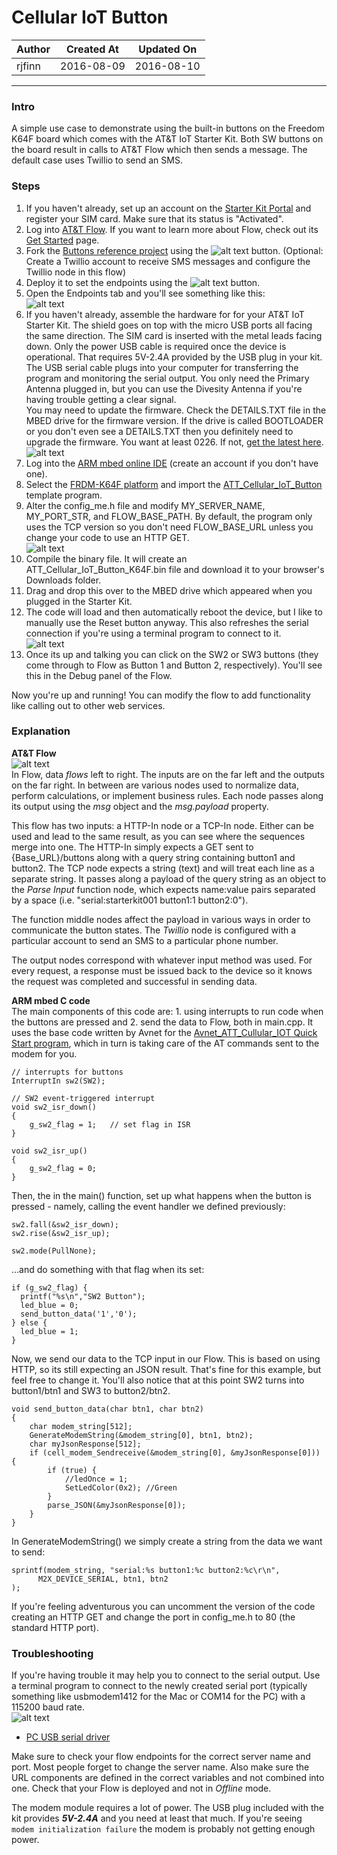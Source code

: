 
# Cellular IoT Button

|   Author   | Created At  | Updated On  |
| ---------- | ----------- | ----------- |
| rjfinn     | 2016-08-09  | 2016-08-10  |

------

### Intro

A simple use case to demonstrate using the built-in buttons on the Freedom K64F board which comes with the AT&T IoT Starter Kit.  Both SW buttons on the board result in calls to AT&T Flow which then sends a message.  The default case uses Twillio to send an SMS.

### Steps

1. If you haven't already, set up an account on the [Starter Kit Portal](https://starterkit.att.com/app) and register your SIM card.  Make sure that its status is "Activated".
2. Log into [AT&T Flow](https://flow.att.io/).  If you want to learn more about Flow, check out its [Get Started](https://flow.att.com/start) page.
3. Fork the [Buttons reference project](https://flow.att.io/starter-kit-core/starter-kit-buttons/home) using the ![alt text](../images/Fork.jpg "Fork") button.  (Optional: Create a Twillio account to receive SMS messages and configure the Twillio node in this flow)
4. Deploy it to set the endpoints using the ![alt text](../images/Deploy.jpg "Deploy") button.
5. Open the Endpoints tab and you'll see something like this:
<br/>![alt text](../images/ButtonsFlow.jpg "Buttons Flow")
6. If you haven't already, assemble the hardware for for your AT&T IoT Starter Kit.  The shield goes on top with the micro USB ports all facing the same direction.  The SIM card is inserted with the metal leads facing down.  Only the power USB cable is required once the device is operational.  That requires 5V-2.4A provided by the USB plug in your kit.  The USB serial cable plugs into your computer for transferring the program and monitoring the serial output.  You only need the Primary Antenna plugged in, but you can use the Divesity Antenna if you're having trouble getting a clear signal.
<br/>You may need to update the firmware.  Check the DETAILS.TXT file in the MBED drive for the firmware version.  If the drive is called BOOTLOADER or you don't even see a DETAILS.TXT then you definitely need to upgrade the firmware.  You want at least 0226.  If not, [get the latest here](https://developer.mbed.org/handbook/Firmware-FRDM-K64F).
<br/>![alt text](../images/KitCables.jpg "Kit Cables")
7. Log into the [ARM mbed online IDE](https://developer.mbed.org/compiler/) (create an account if you don't have one).
8. Select the [FRDM-K64F platform](https://developer.mbed.org/platforms/FRDM-K64F/) and import the [ATT_Cellular_IoT_Button](https://developer.mbed.org/users/rfinn/code/ATT_Cellular_IOT_Button/) template program.
9. Alter the config_me.h file and modify MY_SERVER_NAME, MY_PORT_STR, and FLOW_BASE_PATH.  By default, the program only uses the TCP version so you don't need FLOW_BASE_URL unless you change your code to use an HTTP GET.
<br/>![alt text](../images/ButtonsMbed.jpg "Buttons m-bed")
10. Compile the binary file.  It will create an ATT_Cellular_IoT_Button_K64F.bin file and download it to your browser's Downloads folder.
11. Drag and drop this over to the MBED drive which appeared when you plugged in the Starter Kit.
12. The code will load and then automatically reboot the device, but I like to manually use the Reset button anyway.  This also refreshes the serial connection if you're using a terminal program to connect to it.
<br/>![alt text](../images/KitButtons.jpg "Kit Buttons")
13. Once its up and talking you can click on the SW2 or SW3 buttons (they come through to Flow as Button 1 and Button 2, respectively).  You'll see this in the Debug panel of the Flow.

Now you're up and running!  You can modify the flow to add functionality like calling out to other web services.

### Explanation

**AT&T Flow**
<br/>
![alt text](../images/ButtonsFlow.jpg "Buttons Flow")
<br/>In Flow, data *flows* left to right.  The inputs are on the far left and the outputs on the far right.  In between are various nodes used to normalize data, perform calculations, or implement business rules.  Each node passes along its output using the *msg* object and the *msg.payload* property.

This flow has two inputs: a HTTP-In node or a TCP-In node.  Either can be used and lead to the same result, as you can see where the sequences merge into one.  The HTTP-In simply expects a GET sent to {Base_URL}/buttons along with a query string containing button1 and button2.  The TCP node expects a string (text) and will treat each line as a separate string.  It passes along a payload of the query string as an object to the *Parse Input* function node, which expects name:value pairs separated by a space (i.e. "serial:starterkit001 button1:1 button2:0").

The function middle nodes affect the payload in various ways in order to communicate the button states.  The *Twillio* node is configured with a particular account to send an SMS to a particular phone number.

The output nodes correspond with whatever input method was used.  For every request, a response must be issued back to the device so it knows the request was completed and successful in sending data.

**ARM mbed C code**
<br/>The main components of this code are: 1. using interrupts to run code when the buttons are pressed and 2. send the data to Flow, both in main.cpp.  It uses the base code written by Avnet for the [Avnet_ATT_Cullular_IOT Quick Start program](https://developer.mbed.org/users/JMF/code/Avnet_ATT_Cellular_IOT/), which in turn is taking care of the AT commands sent to the modem for you.

```
// interrupts for buttons
InterruptIn sw2(SW2);

// SW2 event-triggered interrupt
void sw2_isr_down()
{
    g_sw2_flag = 1;   // set flag in ISR
}

void sw2_isr_up()
{
    g_sw2_flag = 0;
}
```
Then, the in the main() function, set up what happens when the button is pressed - namely, calling the event handler we defined previously:
```
sw2.fall(&sw2_isr_down);
sw2.rise(&sw2_isr_up);

sw2.mode(PullNone);
```
...and do something with that flag when its set:
```
if (g_sw2_flag) {
  printf("%s\n","SW2 Button");
  led_blue = 0;
  send_button_data('1','0');
} else {
  led_blue = 1;
}
```
Now, we send our data to the TCP input in our Flow.  This is based on using HTTP, so its still expecting an JSON result.  That's fine for this example, but feel free to change it.  You'll also notice that at this point SW2 turns into button1/btn1 and SW3 to button2/btn2.
```
void send_button_data(char btn1, char btn2)
{
    char modem_string[512];
    GenerateModemString(&modem_string[0], btn1, btn2);
    char myJsonResponse[512];
    if (cell_modem_Sendreceive(&modem_string[0], &myJsonResponse[0])) {
        if (true) {
            //ledOnce = 1;
            SetLedColor(0x2); //Green
        }
        parse_JSON(&myJsonResponse[0]);
    }
}
```
In GenerateModemString() we simply create a string from the data we want to send:
```
sprintf(modem_string, "serial:%s button1:%c button2:%c\r\n",
      M2X_DEVICE_SERIAL, btn1, btn2
);
```
If you're feeling adventurous you can uncomment the version of the code creating an HTTP GET and change the port in config_me.h to 80 (the standard HTTP port).

### Troubleshooting

If you're having trouble it may help you to connect to the serial output.  Use a terminal program to connect to the newly created serial port (typically something like usbmodem1412 for the Mac or COM14 for the PC) with a 115200 baud rate.
<br/>![alt text](../images/CoolTerm.jpg "CoolTerm")
* [PC USB serial driver](https://developer.mbed.org/handbook/Windows-serial-configuration)

Make sure to check your flow endpoints for the correct server name and port.  Most people forget to change the server name.  Also make sure the URL components are defined in the correct variables and not combined into one. Check that your Flow is deployed and not in *Offline* mode.

The modem module requires a lot of power.  The USB plug included with the kit provides ***5V-2.4A*** and you need at least that much.  If you're seeing ```modem initialization failure``` the modem is probably not getting enough power.
